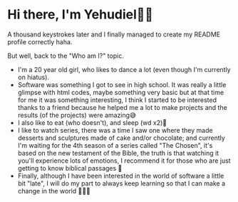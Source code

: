 # Hi there, I'm Yehudiel👋🏽 
A thousand keystrokes later and I finally managed to create my README profile correctly haha.

But well, back to the "Who am I?" topic. 
- I'm a 20 year old girl, who likes to dance a lot (even though I'm currently on hiatus).
- Software was something I got to see in high school. It was really a little glimpse with html codes, maybe something very basic but at that time for me it was something interesting, I think I started to be interested thanks to a friend because he helped me a lot to make projects and the results (of the projects) were amazing😅
- I also like to eat (who doesn't), and sleep (wd x2)🤣
- I like to watch series, there was a time I saw one where they made desserts and sculptures made of cake and/or chocolate; and currently I'm waiting for the 4th season of a series called "The Chosen", it's based on the new testament of the Bible, the truth is that watching it you'll experience lots  of emotions, I recommend it for those who are just getting to know biblical passages 🦋
- Finally, although I have been interested in the world of software a little bit "late", I will do my part to always keep learning so that I can make a change in the world 🙏🏽✨

